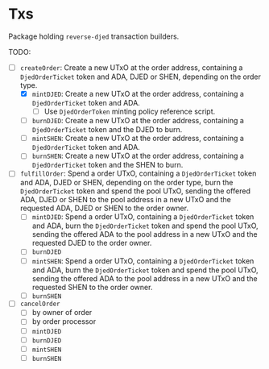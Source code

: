 # Txs

Package holding `reverse-djed` transaction builders.

TODO:
- [ ] `createOrder`: Create a new UTxO at the order address, containing a `DjedOrderTicket` token and ADA, DJED or SHEN, depending on the order type.
  - [x] `mintDJED`: Create a new UTxO at the order address, containing a `DjedOrderTicket` token and ADA.
    - [ ] Use `DjedOrderToken` minting policy reference script.
  - [ ] `burnDJED`: Create a new UTxO at the order address, containing a `DjedOrderTicket` token and the DJED to burn.
  - [ ] `mintSHEN`: Create a new UTxO at the order address, containing a `DjedOrderTicket` token and ADA.
  - [ ] `burnSHEN`: Create a new UTxO at the order address, containing a `DjedOrderTicket` token and the SHEN to burn.
- [ ] `fulfillOrder`: Spend a order UTxO, containing a `DjedOrderTicket` token and ADA, DJED or SHEN, depending on the order type, burn the `DjedOrderTicket` token and spend the pool UTxO, sending the offered ADA, DJED or SHEN to the pool address in a new UTxO and the requested ADA, DJED or SHEN to the order owner.
  - [ ] `mintDJED`: Spend a order UTxO, containing a `DjedOrderTicket` token and ADA, burn the `DjedOrderTicket` token and spend the pool UTxO, sending the offered ADA to the pool address in a new UTxO and the requested DJED to the order owner.
  - [ ] `burnDJED`
  - [ ] `mintSHEN`: Spend a order UTxO, containing a `DjedOrderTicket` token and ADA, burn the `DjedOrderTicket` token and spend the pool UTxO, sending the offered ADA to the pool address in a new UTxO and the requested SHEN to the order owner.
  - [ ] `burnSHEN`
- [ ] `cancelOrder`
  - [ ] by owner of order
  - [ ] by order processor
  - [ ] `mintDJED`
  - [ ] `burnDJED`
  - [ ] `mintSHEN`
  - [ ] `burnSHEN`